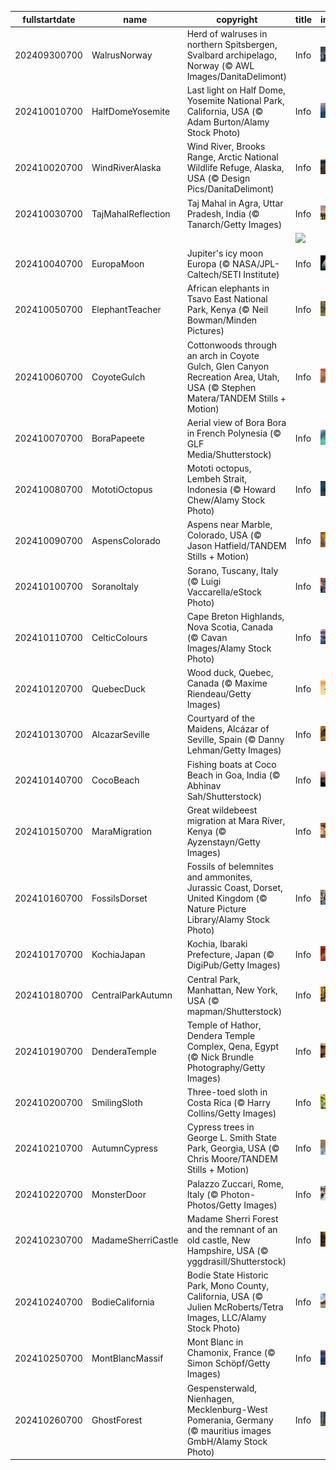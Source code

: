 |fullstartdate|name|copyright|title|image|
|--|--|--|--|--|
202409300700|WalrusNorway|Herd of walruses in northern Spitsbergen, Svalbard archipelago, Norway (© AWL Images/DanitaDelimont)|Info|![](/en-AU/2024/10/202409300700WalrusNorway.jpg)|
202410010700|HalfDomeYosemite|Last light on Half Dome, Yosemite National Park, California, USA (© Adam Burton/Alamy Stock Photo)|Info|![](/en-AU/2024/10/202410010700HalfDomeYosemite.jpg)|
202410020700|WindRiverAlaska|Wind River, Brooks Range, Arctic National Wildlife Refuge, Alaska, USA (© Design Pics/DanitaDelimont)|Info|![](/en-AU/2024/10/202410020700WindRiverAlaska.jpg)|
202410030700|TajMahalReflection|Taj Mahal in Agra, Uttar Pradesh, India (© Tanarch/Getty Images)|Info|![](/en-AU/2024/10/202410030700TajMahalReflection.jpg)|
||||![](/en-AU/2024/10/.jpg)|
202410040700|EuropaMoon|Jupiter's icy moon Europa (© NASA/JPL-Caltech/SETI Institute)|Info|![](/en-AU/2024/10/202410040700EuropaMoon.jpg)|
202410050700|ElephantTeacher|African elephants in Tsavo East National Park, Kenya (© Neil Bowman/Minden Pictures)|Info|![](/en-AU/2024/10/202410050700ElephantTeacher.jpg)|
202410060700|CoyoteGulch|Cottonwoods through an arch in Coyote Gulch, Glen Canyon Recreation Area, Utah, USA (© Stephen Matera/TANDEM Stills + Motion)|Info|![](/en-AU/2024/10/202410060700CoyoteGulch.jpg)|
202410070700|BoraPapeete|Aerial view of Bora Bora in French Polynesia (© GLF Media/Shutterstock)|Info|![](/en-AU/2024/10/202410070700BoraPapeete.jpg)|
202410080700|MototiOctopus|Mototi octopus, Lembeh Strait, Indonesia (© Howard Chew/Alamy Stock Photo)|Info|![](/en-AU/2024/10/202410080700MototiOctopus.jpg)|
202410090700|AspensColorado|Aspens near Marble, Colorado, USA (© Jason Hatfield/TANDEM Stills + Motion)|Info|![](/en-AU/2024/10/202410090700AspensColorado.jpg)|
202410100700|SoranoItaly|Sorano, Tuscany, Italy (© Luigi Vaccarella/eStock Photo)|Info|![](/en-AU/2024/10/202410100700SoranoItaly.jpg)|
202410110700|CelticColours|Cape Breton Highlands, Nova Scotia, Canada (© Cavan Images/Alamy Stock Photo)|Info|![](/en-AU/2024/10/202410110700CelticColours.jpg)|
202410120700|QuebecDuck|Wood duck, Quebec, Canada (© Maxime Riendeau/Getty Images)|Info|![](/en-AU/2024/10/202410120700QuebecDuck.jpg)|
202410130700|AlcazarSeville|Courtyard of the Maidens, Alcázar of Seville, Spain (© Danny Lehman/Getty Images)|Info|![](/en-AU/2024/10/202410130700AlcazarSeville.jpg)|
202410140700|CocoBeach|Fishing boats at Coco Beach in Goa, India (© Abhinav Sah/Shutterstock)|Info|![](/en-AU/2024/10/202410140700CocoBeach.jpg)|
202410150700|MaraMigration|Great wildebeest migration at Mara River, Kenya (© Ayzenstayn/Getty Images)|Info|![](/en-AU/2024/10/202410150700MaraMigration.jpg)|
202410160700|FossilsDorset|Fossils of belemnites and ammonites, Jurassic Coast, Dorset, United Kingdom (© Nature Picture Library/Alamy Stock Photo)|Info|![](/en-AU/2024/10/202410160700FossilsDorset.jpg)|
202410170700|KochiaJapan|Kochia, Ibaraki Prefecture, Japan (© DigiPub/Getty Images)|Info|![](/en-AU/2024/10/202410170700KochiaJapan.jpg)|
202410180700|CentralParkAutumn|Central Park, Manhattan, New York, USA (© mapman/Shutterstock)|Info|![](/en-AU/2024/10/202410180700CentralParkAutumn.jpg)|
202410190700|DenderaTemple|Temple of Hathor, Dendera Temple Complex, Qena, Egypt (© Nick Brundle Photography/Getty Images)|Info|![](/en-AU/2024/10/202410190700DenderaTemple.jpg)|
202410200700|SmilingSloth|Three-toed sloth in Costa Rica (© Harry Collins/Getty Images)|Info|![](/en-AU/2024/10/202410200700SmilingSloth.jpg)|
202410210700|AutumnCypress|Cypress trees in George L. Smith State Park, Georgia, USA (© Chris Moore/TANDEM Stills + Motion)|Info|![](/en-AU/2024/10/202410210700AutumnCypress.jpg)|
202410220700|MonsterDoor|Palazzo Zuccari, Rome, Italy (© Photon-Photos/Getty Images)|Info|![](/en-AU/2024/10/202410220700MonsterDoor.jpg)|
202410230700|MadameSherriCastle|Madame Sherri Forest and the remnant of an old castle, New Hampshire, USA (© yggdrasill/Shutterstock)|Info|![](/en-AU/2024/10/202410230700MadameSherriCastle.jpg)|
202410240700|BodieCalifornia|Bodie State Historic Park, Mono County, California, USA (© Julien McRoberts/Tetra Images, LLC/Alamy Stock Photo)|Info|![](/en-AU/2024/10/202410240700BodieCalifornia.jpg)|
202410250700|MontBlancMassif|Mont Blanc in Chamonix, France (© Simon Schöpf/Getty Images)|Info|![](/en-AU/2024/10/202410250700MontBlancMassif.jpg)|
202410260700|GhostForest|Gespensterwald, Nienhagen, Mecklenburg-West Pomerania, Germany (© mauritius images GmbH/Alamy Stock Photo)|Info|![](/en-AU/2024/10/202410260700GhostForest.jpg)|
